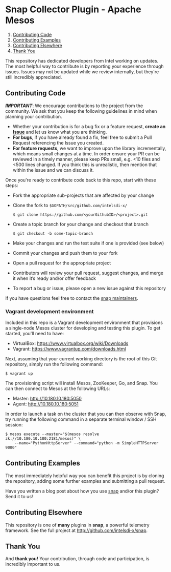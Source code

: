 # Snap Collector Plugin - Apache Mesos

  1. [Contributing Code](#contributing-code)
  2. [Contributing Examples](#contributing-examples)
  3. [Contributing Elsewhere](#contributing-elsewhere)
  4. [Thank You](#thank-you)

This repository has dedicated developers from Intel working on updates. The most helpful way to contribute is by
reporting your experience through issues. Issues may not be updated while we review internally, but they're still
incredibly appreciated.

## Contributing Code
**_IMPORTANT_**: We encourage contributions to the project from the community. We ask that you keep the following
guidelines in mind when planning your contribution.

  * Whether your contribution is for a bug fix or a feature request, **create an [Issue][create-issue]** and let us know
   what you are thinking.
  * **For bugs**, if you have already found a fix, feel free to submit a Pull Request referencing the Issue you created.
  * **For feature requests**, we want to improve upon the library incrementally, which means small changes at a time. In
   order ensure your PR can be reviewed in a timely manner, please keep PRs small, e.g. <10 files and <500 lines
   changed. If you think this is unrealistic, then mention that within the issue and we can discuss it.

Once you're ready to contribute code back to this repo, start with these steps:

  * Fork the appropriate sub-projects that are affected by your change
  * Clone the fork to `$GOPATH/src/github.com/intelsdi-x/`

	```
	$ git clone https://github.com/<yourGithubID>/<project>.git
	```

  * Create a topic branch for your change and checkout that branch

    ```
    $ git checkout -b some-topic-branch
    ```
    
  * Make your changes and run the test suite if one is provided (see below)
  * Commit your changes and push them to your fork
  * Open a pull request for the appropriate project
  * Contributors will review your pull request, suggest changes, and merge it when it’s ready and/or offer feedback
  * To report a bug or issue, please open a new issue against this repository

If you have questions feel free to contact the [snap maintainers][snap-maintainers].

### Vagrant development environment
Included in this repo is a Vagrant development environment that provisions a single-node Mesos cluster for developing
and testing this plugin. To get started, you'll need to have:

  * VirtualBox: <https://www.virtualbox.org/wiki/Downloads>
  * Vagrant: <https://www.vagrantup.com/downloads.html>

Next, assuming that your current working directory is the root of this Git repository, simply run the following command:

```
$ vagrant up
```

The provisioning script will install Mesos, ZooKeeper, Go, and Snap. You can then connect to Mesos at the following
URLs:

  * Master: <http://10.180.10.180:5050>
  * Agent: <http://10.180.10.180:5051>

In order to launch a task on the cluster that you can then observe with Snap, try running the following command in a
separate terminal window / SSH session:

```
$ mesos execute --master="$(mesos resolve zk://10.180.10.180:2181/mesos)" \
    --name="PythonHttpServer" --command="python -m SimpleHTTPServer 9000"
```

## Contributing Examples
The most immediately helpful way you can benefit this project is by cloning the repository, adding some further examples
and submitting a pull request.

Have you written a blog post about how you use [snap](http://github.com/intelsdi-x/snap) and/or this plugin? Send it to
us!

## Contributing Elsewhere
This repository is one of **many** plugins in **snap**, a powerful telemetry framework. See the full project at
<http://github.com/intelsdi-x/snap>.

## Thank You
And **thank you!** Your contribution, through code and participation, is incredibly important to us.


[create-issue]: https://github.com/intelsdi-x/snap-plugin-collector-mesos/issues
[snap-maintainers]: https://github.com/intelsdi-x/snap/blob/master/README.md#maintainers
